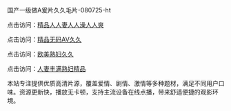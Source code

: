 国产一级做A爰片久久毛片-080725-ht

点击访问：<a href="https://gsd-agv.pages.dev/">精品人人妻人人澡人人爽</a>

点击访问：<a href="https://gda-c7m.pages.dev/">精品无码AV久久</a>

点击访问：<a href="https://tfda.pages.dev/">欧美熟妇久久</a>

点击访问：<a href="https://bsdf-5f5.pages.dev/">人妻丰满熟妇精品</a>

本站专注提供优质高清片源，覆盖爱情、剧情、激情等多种题材，满足不同用户口味。资源更新快，播放无卡顿，支持主流设备在线点播，带来舒适便捷的观影环境。

<span style="display:none;">[Canonical link](）</span>
